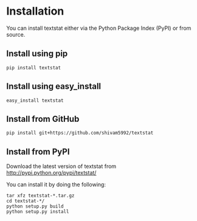 # Installation

You can install textstat either via the Python Package Index
(PyPI) or from source.

## Install using pip

```shell
pip install textstat
```

## Install using easy_install

```shell
easy_install textstat
```

## Install from GitHub

```shell
pip install git+https://github.com/shivam5992/textstat
```

## Install from PyPI

Download the latest version of textstat from
http://pypi.python.org/pypi/textstat/

You can install it by doing the following:

```shell
tar xfz textstat-*.tar.gz
cd textstat-*/
python setup.py build
python setup.py install
```